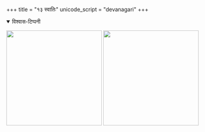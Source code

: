 +++
title = "१३ स्वातिः"
unicode_script = "devanagari"
+++

<details open><summary>विश्वास-टिप्पनी</summary>


[<img src="/devaH/AryaH/hindukaH/lokAntaram/images/naxatram/wiki/niShTyA.png" width="250"/>](/devaH/AryaH/hindukaH/lokAntaram/images/naxatram/wiki/niShTyA.png)
[<img src="/devaH/AryaH/hindukaH/lokAntaram/images/naxatram/stellarium/niShTyA_svAtiH.png" width="250"/>](/devaH/AryaH/hindukaH/lokAntaram/images/naxatram/stellarium/niShTyA_svAtiH.png)
</details>

